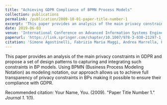 ```yaml
---
title: "Achieving GDPR Compliance of BPMN Process Models"
collection: publications
permalink: /publication/2009-10-01-paper-title-number-1
excerpt: 'This paper provides an analysis of the main privacy constraints in GDPR and propose a set of design patterns to capturing and integrating such constraints in BP models. Using BPMN (Business Process Modeling Notation) as modeling notation, our approach allows us to achieve full transparency of privacy constraints in BPs making it possible to ensure their compliance with GDPR.'
date: 2019-06-03
venue: 'International Conference on Advanced Information Systems Engineering. Springer, Cham, 2019.'
paperurl: 'https://link.springer.com/chapter/10.1007/978-3-030-21297-1_2'
citation: 'Simone Agostinelli, Fabrizio Maria Maggi, Andrea Marrella, Francesco Sapio<i>Journal 1</i>. 1(1).'
---
```

This paper provides an analysis of the main privacy constraints in GDPR and propose a set of design patterns to capturing and integrating such constraints in BP models. Using BPMN (Business Process Modeling Notation) as modeling notation, our approach allows us to achieve full transparency of privacy constraints in BPs making it possible to ensure their compliance with GDPR.

Recommended citation: Your Name, You. (2009). "Paper Title Number 1." <i>Journal 1</i>. 1(1).
